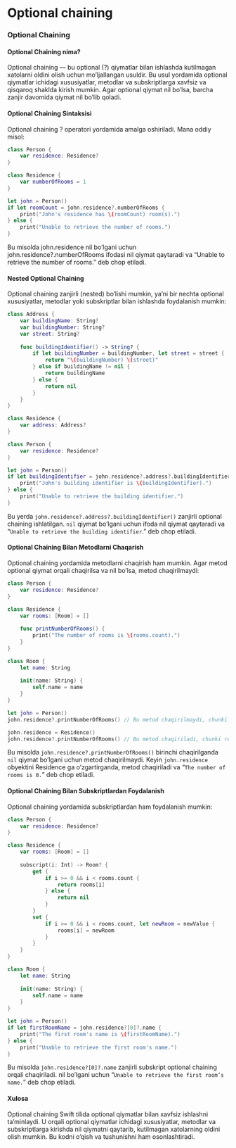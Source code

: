 # Optional chaining

### Optional Chaining

#### Optional Chaining nima?

Optional chaining — bu optional (?) qiymatlar bilan ishlashda kutilmagan xatolarni oldini olish uchun mo’ljallangan usuldir. Bu usul yordamida optional qiymatlar ichidagi xususiyatlar, metodlar va subskriptlarga xavfsiz va qisqaroq shaklda kirish mumkin. Agar optional qiymat nil bo’lsa, barcha zanjir davomida qiymat nil bo’lib qoladi.

#### Optional Chaining Sintaksisi

Optional chaining ? operatori yordamida amalga oshiriladi. Mana oddiy misol:

```swift
class Person {
    var residence: Residence?
}

class Residence {
    var numberOfRooms = 1
}

let john = Person()
if let roomCount = john.residence?.numberOfRooms {
    print("John's residence has \(roomCount) room(s).")
} else {
    print("Unable to retrieve the number of rooms.")
}
```

Bu misolda john.residence nil bo’lgani uchun john.residence?.numberOfRooms ifodasi nil qiymat qaytaradi va “Unable to retrieve the number of rooms.” deb chop etiladi.

#### Nested Optional Chaining

Optional chaining zanjirli (nested) bo’lishi mumkin, ya’ni bir nechta optional xususiyatlar, metodlar yoki subskriptlar bilan ishlashda foydalanish mumkin:

```swift
class Address {
    var buildingName: String?
    var buildingNumber: String?
    var street: String?
    
    func buildingIdentifier() -> String? {
        if let buildingNumber = buildingNumber, let street = street {
            return "\(buildingNumber) \(street)"
        } else if buildingName != nil {
            return buildingName
        } else {
            return nil
        }
    }
}

class Residence {
    var address: Address?
}

class Person {
    var residence: Residence?
}

let john = Person()
if let buildingIdentifier = john.residence?.address?.buildingIdentifier() {
    print("John's building identifier is \(buildingIdentifier).")
} else {
    print("Unable to retrieve the building identifier.")
}
```

Bu yerda `john.residence?.address?.buildingIdentifier()` zanjirli optional chaining ishlatilgan. `nil` qiymat bo’lgani uchun ifoda nil qiymat qaytaradi va “`Unable to retrieve the building identifier`.” deb chop etiladi.

#### Optional Chaining Bilan Metodlarni Chaqarish

Optional chaining yordamida metodlarni chaqirish ham mumkin. Agar metod optional qiymat orqali chaqirilsa va nil bo’lsa, metod chaqirilmaydi:

```swift
class Person {
    var residence: Residence?
}

class Residence {
    var rooms: [Room] = []
    
    func printNumberOfRooms() {
        print("The number of rooms is \(rooms.count).")
    }
}

class Room {
    let name: String
    
    init(name: String) {
        self.name = name
    }
}

let john = Person()
john.residence?.printNumberOfRooms() // Bu metod chaqirilmaydi, chunki residence nil

john.residence = Residence()
john.residence?.printNumberOfRooms() // Bu metod chaqiriladi, chunki residence endi nil emas
```

Bu misolda `john.residence?.printNumberOfRooms()` birinchi chaqirilganda `nil` qiymat bo’lgani uchun metod chaqirilmaydi. Keyin `john.residence` obyektini Residence ga o’zgartirganda, metod chaqiriladi va “`The number of rooms is 0.`” deb chop etiladi.

#### Optional Chaining Bilan Subskriptlardan Foydalanish

Optional chaining yordamida subskriptlardan ham foydalanish mumkin:

```swift
class Person {
    var residence: Residence?
}

class Residence {
    var rooms: [Room] = []
    
    subscript(i: Int) -> Room? {
        get {
            if i >= 0 && i < rooms.count {
                return rooms[i]
            } else {
                return nil
            }
        }
        set {
            if i >= 0 && i < rooms.count, let newRoom = newValue {
                rooms[i] = newRoom
            }
        }
    }
}

class Room {
    let name: String
    
    init(name: String) {
        self.name = name
    }
}

let john = Person()
if let firstRoomName = john.residence?[0]?.name {
    print("The first room's name is \(firstRoomName).")
} else {
    print("Unable to retrieve the first room's name.")
}
```

Bu misolda `john.residence?[0]?.name` zanjirli subskript optional chaining orqali chaqiriladi. nil bo’lgani uchun “`Unable to retrieve the first room’s name.`” deb chop etiladi.

#### Xulosa

Optional chaining Swift tilida optional qiymatlar bilan xavfsiz ishlashni ta’minlaydi. U orqali optional qiymatlar ichidagi xususiyatlar, metodlar va subskriptlarga kirishda nil qiymatni qaytarib, kutilmagan xatolarning oldini olish mumkin. Bu kodni o’qish va tushunishni ham osonlashtiradi.
